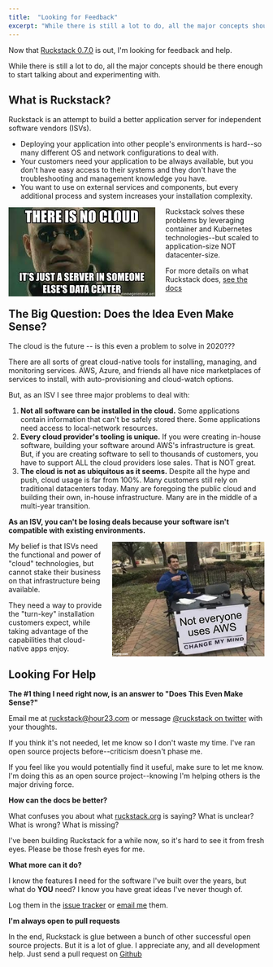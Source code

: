 ```yaml
---
title:  "Looking for Feedback"
excerpt: "While there is still a lot to do, all the major concepts should be there enough to start talking about and experimenting with."
---
```


Now that [Ruckstack 0.7.0](blog/2020/04/ruckstack-0.7.0-released) is out, I'm looking for feedback and help.

While there is still a lot to do, all the major concepts should be there enough to start talking about and experimenting with.

## What is Ruckstack?

Ruckstack is an attempt to build a better application server for independent software vendors (ISVs). 

* Deploying your application into other people's environments is hard--so many different OS and network configurations to deal with. 
* Your customers need your application to be always available, but you don't have easy access to their systems and they don't have the troubleshooting and management knowledge you have.  
* You want to use on external services and components, but every additional process and system increases your installation complexity.

<img src="/assets/images/blog/no-cloud.jpg" align="left" style="margin-right: 20px">

Ruckstack solves these problems by leveraging container and Kubernetes technologies--but scaled to application-size NOT datacenter-size.        

For more details on what Ruckstack does, [see the docs](/docs)

## The Big Question: Does the Idea Even Make Sense?

The cloud is the future -- is this even a problem to solve in 2020???

There are all sorts of great cloud-native tools for installing, managing, and monitoring services. 
AWS, Azure, and friends all have nice marketplaces of services to install, with auto-provisioning and cloud-watch options.

But, as an ISV I see three major problems to deal with:

1. **Not all software can be installed in the cloud.** Some applications contain information that can't be safely stored there. Some applications need access to local-network resources. 
1. **Every cloud provider's tooling is unique.** If you were creating in-house software, building your software around AWS's infrastructure is great. But, if you are creating software to sell to thousands of customers, you have to support ALL the cloud providers lose sales. That is NOT great.
1. **The cloud is not as ubiquitous as it seems.** Despite all the hype and push, cloud usage is far from 100%. Many customers still rely on traditional datacenters today. Many are foregoing the public cloud and building their own, in-house infrastructure. Many are in the middle of a multi-year transition.

**As an ISV, you can't be losing deals because your software isn't compatible with existing environments.**

<img src="/assets/images/blog/change-mind.jpg" align="right" style="margin-left: 20px">

My belief is that ISVs need the functional and power of "cloud" technologies, but cannot stake their business on that infrastructure being available. 

They need a way to provide the "turn-key" installation customers expect, while taking advantage of the capabilities that cloud-native apps enjoy.

## Looking For Help

**The #1 thing I need right now, is an answer to "Does This Even Make Sense?"** 

Email me at [ruckstack@hour23.com](mailto:ruckstack@hour23.com) or message [@ruckstack on twitter](https://twitter.com/ruckstack) with your thoughts.

If you think it's not needed, let me know so I don't waste my time. I've ran open source projects before--criticism doesn't phase me.  
      
If you feel like you would potentially find it useful, make sure to let me know. I'm doing this as an open source project--knowing I'm helping others is the major driving force.

**How can the docs be better?**

What confuses you about what [ruckstack.org](/) is saying? What is unclear? What is wrong? What is missing? 

I've been building Ruckstack for a while now, so it's hard to see it from fresh eyes. Please be those fresh eyes for me.

**What more can it do?**

I know the features **I** need for the software I've built over the years, but what do **YOU** need? I know you have great ideas I've never though of.

Log them in the [issue tracker](https://github.com/ruckstack/ruckstack/issues) or [email me](mailto:ruckstack@hour23.com) them.

**I'm always open to pull requests**

In the end, Ruckstack is glue between a bunch of other successful open source projects. But it is a lot of glue. 
I appreciate any, and all development help. Just send a pull request on [Github](https://github.com/ruckstack/ruckstack)                      
